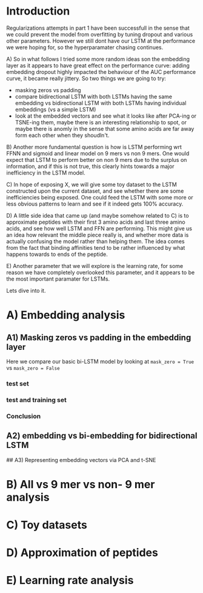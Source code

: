 # Introduction

Regularizations attempts in part 1 have been successfull in the sense that we could prevent the model from overfitting by tuning dropout and various other parameters. 
However we still dont have our LSTM at the performance we were hoping for, so the hyperparamater chasing continues.

A) So in what follows I tried some more random ideas son the embedding layer as it appears to have great effect on the performance curve: adding embedding dropout highly impacted the behaviour of the AUC performance curve, it became really jittery. So two things we are going to try:
* masking zeros vs padding 
* compare bidirectional LSTM with both LSTMs having the same embedding vs bidirectional LSTM with both LSTMs having individual embeddings (vs a simple LSTM)
* look at the embedded vectors and see what it looks like after PCA-ing or TSNE-ing them, maybe there is an interesting relationship to spot, or maybe there is anomly in the sense that some amino acids are far away form each other when they shoudln't. 


B) Another more fundamental question is how is LSTM performing wrt FFNN and sigmoid and linear model on 9 mers vs non 9 mers. One would expect that LSTM to perform better on non 9 mers due to the surplus on information, and if this is not true, this clearly hints towards a major inefficiency in the LSTM model. 

C) In hope of exposing X, we will give some toy dataset to the LSTM constructed upon the current dataset, and see whether there are some inefficiencies being exposed. One could feed the LSTM with some more or less obvious patterns to learn and see if it indeed gets 100% accuracy. 

D) A little side idea that came up (and maybe somehow related to C) is to approximate peptides with their first 3 amino acids and last three amino acids, and see how well LSTM and FFN are performing. This might give us an idea how relevant the middle piece really is, and whether more data is actually confusing the model rather than helping them. The idea comes from the fact that binding affinities tend to be rather influenced by what happens towards to ends of the peptide.

E) Another parameter that we will explore is the learning rate, for some reason we have completely overlooked this parameter, and it appears to be the most important paramater for LSTMs. 

Lets dive into it. 

# A) Embedding analysis

## A1) Masking zeros vs padding in the embedding layer 
Here we compare our basic bi-LSTM model by looking at `mask_zero = True` vs `mask_zero = False`

### test set 



### test and training set

### Conclusion 

## A2) embedding vs bi-embedding for bidirectional LSTM

## A3) Representing embedding vectors via PCA and t-SNE

# B) All vs 9 mer vs non- 9 mer analysis

# C) Toy datasets

# D) Approximation of peptides 

# E) Learning rate analysis 
